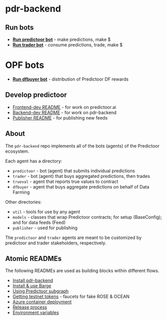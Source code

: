 <!--
Copyright 2023 Ocean Protocol Foundation
SPDX-License-Identifier: Apache-2.0
-->

# pdr-backend

## Run bots

- **[Run predictoor bot](READMEs/predictoor.md)** - make predictions, make $
- **[Run trader bot](READMEs/trader.md)** - consume predictions, trade, make $

# OPF bots

- **[Run dfbuyer bot](READMEs/dfbuyer.md)** - distribution of Predictoor DF rewards

## Develop predictoor


- [Frontend-dev README](READMEs/frontend-dev.md) - for work on predictoor.ai
- [Backend-dev README](READMEs/backend-dev.md) - for work on pdr-backend
- [Publisher README](READMEs/publisher.md) - for publishing new feeds


## About

The `pdr-backend` repo implements all of the bots (agents) of the Predictoor ecosystem.

Each agent has a directory:
- `predictoor` - bot (agent) that submits individual predictions
- `trader` - bot (agent) that buys aggregated predictions, then trades
- `trueval` - agent that reports true values to contract
- `dfbuyer` - agent that buys aggregate predictions on behalf of Data Farming

Other directories:
- `util` - tools for use by any agent
- `models` - classes that wrap Predictoor contracts; for setup (BaseConfig); and for data feeds (Feed)
- `publisher` - used for publishing

The `predictoor` and `trader` agents are meant to be customized by predictoor and trader stakeholders, respectively.

## Atomic READMEs

The following READMEs are used as building blocks within different flows.
- [Install pdr-backend](READMEs/install.md)
- [Install & use Barge](READMEs/install-barge.md)
- [Using Predictoor subgraph](READMEs/subgraph.md)
- [Getting testnet tokens](READMEs/testnet-faucet.md) - faucets for fake ROSE & OCEAN
- [Azure container deployment](READMEs/azure-container-deployment.md)
- [Release process](READMEs/release-process.md)
- [Environment variables](READMEs/envvars.md)
